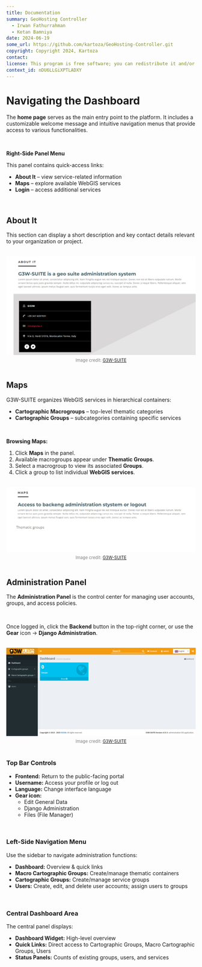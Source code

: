 ```yaml
---
title: Documentation
summary: GeoHosting Controller
  - Irwan Fathurrahman
  - Ketan Bamniya
date: 2024-06-19
some_url: https://github.com/kartoza/GeoHosting-Controller.git
copyright: Copyright 2024, Kartoza
contact:
license: This program is free software; you can redistribute it and/or modify it under the terms of the GNU Affero General Public License as published by the Free Software Foundation; either version 3 of the License, or (at your option) any later version.
context_id: nDU6LLGiXPTLADXY
---
```


# Navigating the Dashboard

The **home page** serves as the main entry point to the platform. It includes a customizable welcome message and intuitive navigation menus that provide access to various functionalities.

<br>

**Right-Side Panel Menu**

This panel contains quick-access links:

- **About It** – view service-related information
- **Maps** – explore available WebGIS services
- **Login** – access additional services

<br>

## About It

This section can display a short description and key contact details relevant to your organization or project.

<br>

<div style="text-align: center;">
  <img src="../img/g3w-img-7.png" alt="About It Section" width="auto">
  <div style="font-size: 0.8em; color: gray; margin-top: 4px;">
    Image credit: <a href="https://g3wsuite.it/en/g3w-suite-publish-qgis-projects/" target="_blank">G3W-SUITE</a>
  </div>
</div>

<br>

## Maps

G3W-SUITE organizes WebGIS services in hierarchical containers:

- **Cartographic Macrogroups** – top-level thematic categories
- **Cartographic Groups** – subcategories containing specific services

<br>

**Browsing Maps:**

1. Click **Maps** in the panel.
2. Available macrogroups appear under **Thematic Groups**.
3. Select a macrogroup to view its associated **Groups**.
4. Click a group to list individual **WebGIS services**.

<br>

<div style="text-align: center;">
  <img src="../img/g3w-img-8.png" alt="Maps Section" width="auto">
  <div style="font-size: 0.8em; color: gray; margin-top: 4px;">
    Image credit: <a href="https://g3wsuite.it/en/g3w-suite-publish-qgis-projects/" target="_blank">G3W-SUITE</a>
  </div>
</div>

<br>

## Administration Panel

The **Administration Panel** is the control center for managing user accounts, groups, and access policies.

<br>

Once logged in, click the **Backend** button in the top-right corner, or use the **Gear** icon → **Django Administration**.

<br>

<div style="text-align: center;">
  <img src="../img/g3w-img-13.png" alt="Administration panel" width="auto">
  <div style="font-size: 0.8em; color: gray; margin-top: 4px;">
    Image credit: <a href="https://g3wsuite.it/en/g3w-suite-publish-qgis-projects/" target="_blank">G3W-SUITE</a>
  </div>
</div>

<br>

### Top Bar Controls

- **Frontend:** Return to the public-facing portal
- **Username:** Access your profile or log out
- **Language:** Change interface language
- **Gear icon:**
  - Edit General Data
  - Django Administration
  - Files (File Manager)

<br>

### Left-Side Navigation Menu

Use the sidebar to navigate administration functions:

- **Dashboard:** Overview & quick links
- **Macro Cartographic Groups:** Create/manage thematic containers
- **Cartographic Groups:** Create/manage service groups
- **Users:** Create, edit, and delete user accounts; assign users to groups

<br>

### Central Dashboard Area

The central panel displays:

- **Dashboard Widget:** High-level overview
- **Quick Links:** Direct access to Cartographic Groups, Macro Cartographic Groups, Users
- **Status Panels:** Counts of existing groups, users, and services
